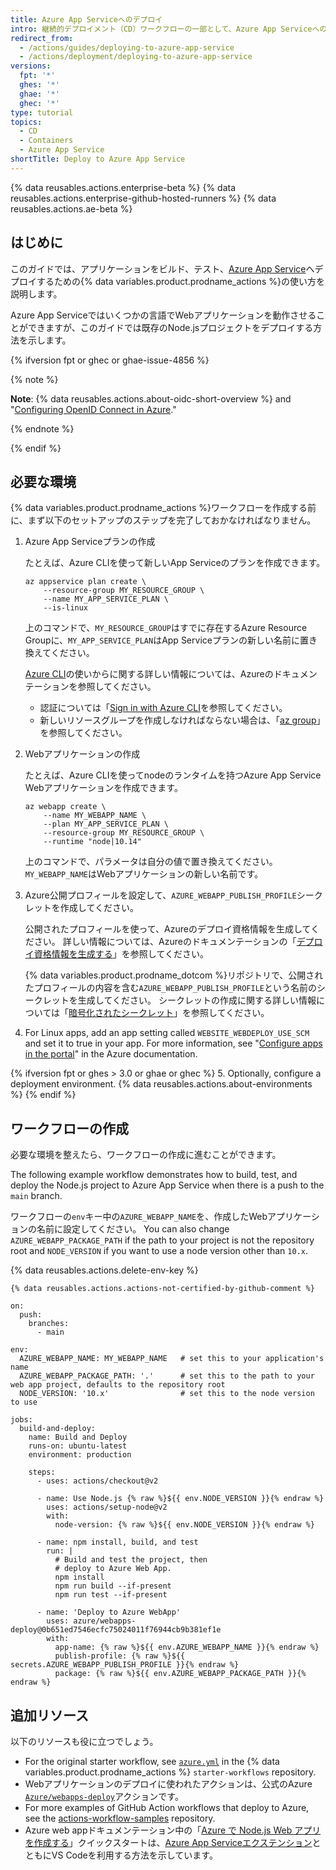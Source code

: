 ```yaml
---
title: Azure App Serviceへのデプロイ
intro: 継続的デプロイメント（CD）ワークフローの一部として、Azure App Serviceへのデプロイを行えます。
redirect_from:
  - /actions/guides/deploying-to-azure-app-service
  - /actions/deployment/deploying-to-azure-app-service
versions:
  fpt: '*'
  ghes: '*'
  ghae: '*'
  ghec: '*'
type: tutorial
topics:
  - CD
  - Containers
  - Azure App Service
shortTitle: Deploy to Azure App Service
---
```


{% data reusables.actions.enterprise-beta %}
{% data reusables.actions.enterprise-github-hosted-runners %}
{% data reusables.actions.ae-beta %}

## はじめに

このガイドでは、アプリケーションをビルド、テスト、[Azure App Service](https://azure.microsoft.com/en-us/services/app-service/)へデプロイするための{% data variables.product.prodname_actions %}の使い方を説明します。

Azure App Serviceではいくつかの言語でWebアプリケーションを動作させることができますが、このガイドでは既存のNode.jsプロジェクトをデプロイする方法を示します。

{% ifversion fpt or ghec or ghae-issue-4856 %}

{% note %}

**Note**: {% data reusables.actions.about-oidc-short-overview %} and "[Configuring OpenID Connect in Azure](/actions/deployment/security-hardening-your-deployments/configuring-openid-connect-in-azure)."

{% endnote %}

{% endif %}

## 必要な環境

{% data variables.product.prodname_actions %}ワークフローを作成する前に、まず以下のセットアップのステップを完了しておかなければなりません。

1. Azure App Serviceプランの作成

   たとえば、Azure CLIを使って新しいApp Serviceのプランを作成できます。

   ```bash{:copy}
   az appservice plan create \
       --resource-group MY_RESOURCE_GROUP \
       --name MY_APP_SERVICE_PLAN \
       --is-linux
   ```

   上のコマンドで、`MY_RESOURCE_GROUP`はすでに存在するAzure Resource Groupに、`MY_APP_SERVICE_PLAN`はApp Serviceプランの新しい名前に置き換えてください。

   [Azure CLI](https://docs.microsoft.com/en-us/cli/azure/)の使いからに関する詳しい情報については、Azureのドキュメンテーションを参照してください。

   * 認証については「[Sign in with Azure CLI](https://docs.microsoft.com/en-us/cli/azure/authenticate-azure-cli)を参照してください。
   * 新しいリソースグループを作成しなければならない場合は、「[az group](https://docs.microsoft.com/en-us/cli/azure/group?view=azure-cli-latest#az_group_create)」を参照してください。

2. Webアプリケーションの作成

   たとえば、Azure CLIを使ってnodeのランタイムを持つAzure App Service Webアプリケーションを作成できます。

   ```bash{:copy}
   az webapp create \
       --name MY_WEBAPP_NAME \
       --plan MY_APP_SERVICE_PLAN \
       --resource-group MY_RESOURCE_GROUP \
       --runtime "node|10.14"
   ```

   上のコマンドで、パラメータは自分の値で置き換えてください。`MY_WEBAPP_NAME`はWebアプリケーションの新しい名前です。

3. Azure公開プロフィールを設定して、`AZURE_WEBAPP_PUBLISH_PROFILE`シークレットを作成してください。

   公開されたプロフィールを使って、Azureのデプロイ資格情報を生成してください。 詳しい情報については、Azureのドキュメンテーションの「[デプロイ資格情報を生成する](https://docs.microsoft.com/ja-jp/azure/app-service/deploy-github-actions?tabs=applevel#generate-deployment-credentials)」を参照してください。

   {% data variables.product.prodname_dotcom %}リポジトリで、公開されたプロフィールの内容を含む`AZURE_WEBAPP_PUBLISH_PROFILE`という名前のシークレットを生成してください。 シークレットの作成に関する詳しい情報については「[暗号化されたシークレット](/actions/reference/encrypted-secrets#creating-encrypted-secrets-for-a-repository)」を参照してください。

4. For Linux apps, add an app setting called `WEBSITE_WEBDEPLOY_USE_SCM` and set it to true in your app. For more information, see "[Configure apps in the portal](https://docs.microsoft.com/en-us/azure/app-service/configure-common#configure-app-settings)" in the Azure documentation.

{% ifversion fpt or ghes > 3.0 or ghae or ghec %}
5. Optionally, configure a deployment environment. {% data reusables.actions.about-environments %}
{% endif %}

## ワークフローの作成

必要な環境を整えたら、ワークフローの作成に進むことができます。

The following example workflow demonstrates how to build, test, and deploy the Node.js project to Azure App Service when there is a push to the `main` branch.

ワークフローの`env`キー中の`AZURE_WEBAPP_NAME`を、作成したWebアプリケーションの名前に設定してください。 You can also change `AZURE_WEBAPP_PACKAGE_PATH` if the path to your project is not the repository root and `NODE_VERSION` if you want to use a node version other than `10.x`.

{% data reusables.actions.delete-env-key %}

```yaml{:copy}
{% data reusables.actions.actions-not-certified-by-github-comment %}

on:
  push:
    branches:
      - main

env:
  AZURE_WEBAPP_NAME: MY_WEBAPP_NAME   # set this to your application's name
  AZURE_WEBAPP_PACKAGE_PATH: '.'      # set this to the path to your web app project, defaults to the repository root
  NODE_VERSION: '10.x'                # set this to the node version to use

jobs:
  build-and-deploy:
    name: Build and Deploy
    runs-on: ubuntu-latest
    environment: production

    steps:
      - uses: actions/checkout@v2

      - name: Use Node.js {% raw %}${{ env.NODE_VERSION }}{% endraw %}
        uses: actions/setup-node@v2
        with:
          node-version: {% raw %}${{ env.NODE_VERSION }}{% endraw %}

      - name: npm install, build, and test
        run: |
          # Build and test the project, then
          # deploy to Azure Web App.
          npm install
          npm run build --if-present
          npm run test --if-present

      - name: 'Deploy to Azure WebApp'
        uses: azure/webapps-deploy@0b651ed7546ecfc75024011f76944cb9b381ef1e
        with:
          app-name: {% raw %}${{ env.AZURE_WEBAPP_NAME }}{% endraw %}
          publish-profile: {% raw %}${{ secrets.AZURE_WEBAPP_PUBLISH_PROFILE }}{% endraw %}
          package: {% raw %}${{ env.AZURE_WEBAPP_PACKAGE_PATH }}{% endraw %}
```

## 追加リソース

以下のリソースも役に立つでしょう。

* For the original starter workflow, see [`azure.yml`](https://github.com/actions/starter-workflows/blob/main/deployments/azure.yml) in the {% data variables.product.prodname_actions %} `starter-workflows` repository.
* Webアプリケーションのデプロイに使われたアクションは、公式のAzure [`Azure/webapps-deploy`](https://github.com/Azure/webapps-deploy)アクションです。
* For more examples of GitHub Action workflows that deploy to Azure, see the [actions-workflow-samples](https://github.com/Azure/actions-workflow-samples) repository.
* Azure web appドキュメンテーション中の「[Azure で Node.js Web アプリを作成する](https://docs.microsoft.com/ja-jp/azure/app-service/quickstart-nodejs)」クイックスタートは、[Azure App Serviceエクステンション](https://marketplace.visualstudio.com/items?itemName=ms-azuretools.vscode-azureappservice)とともにVS Codeを利用する方法を示しています。
